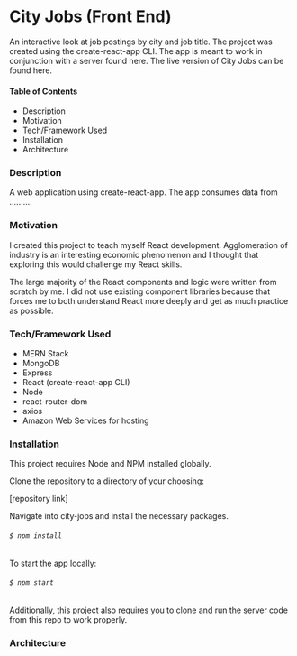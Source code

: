 # City Jobs (Front End)

An interactive look at job postings by city and job title. The project was created using the create-react-app CLI. The app is meant to work in conjunction with a server found here. The live version of City Jobs can be found here. 

#### Table of Contents
- Description
- Motivation
- Tech/Framework Used
- Installation
- Architecture

### Description
A web application using create-react-app. The app consumes data from ..........

### Motivation

I created this project to teach myself React development. Agglomeration of industry is an interesting economic phenomenon and I thought that exploring this would challenge my React skills. 

The large majority of the React components and logic were written from scratch by me. I did not use existing component libraries because that forces me to both understand React more deeply and get as much practice as possible. 

### Tech/Framework Used
- MERN Stack
- MongoDB
- Express
- React (create-react-app CLI)
- Node
- react-router-dom
- axios
- Amazon Web Services for hosting

### Installation 
This project requires Node and NPM installed globally.

Clone the repository to a directory of your choosing: 

[repository link]

Navigate into city-jobs and install the necessary packages. 

###### `$ npm install`

To start the app locally:

######  `$ npm start`

Additionally, this project also requires you to clone and run the server code from this repo to work properly.

### Architecture






